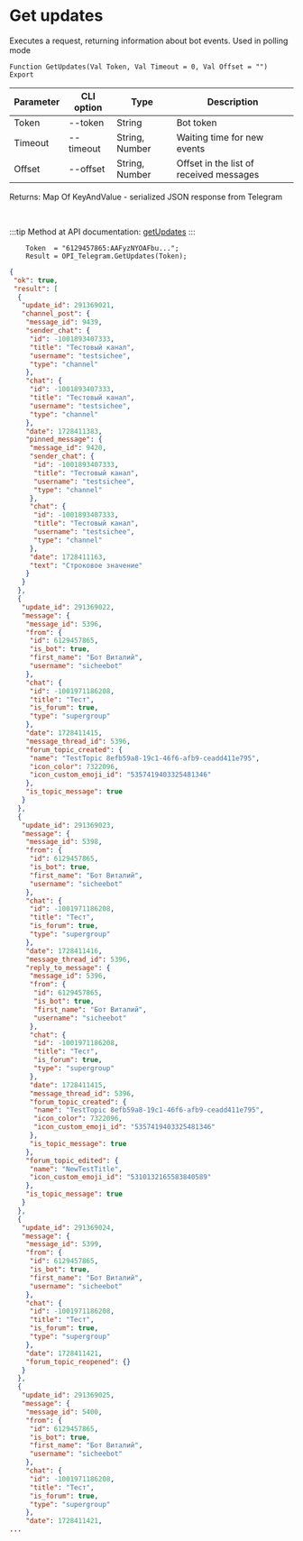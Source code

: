 ﻿---
sidebar_position: 2
---

# Get updates
 Executes a request, returning information about bot events. Used in polling mode



`Function GetUpdates(Val Token, Val Timeout = 0, Val Offset = "") Export`

  | Parameter | CLI option | Type | Description |
  |-|-|-|-|
  | Token | --token | String | Bot token |
  | Timeout | --timeout | String, Number | Waiting time for new events |
  | Offset | --offset | String, Number | Offset in the list of received messages |

  
  Returns:  Map Of KeyAndValue - serialized JSON response from Telegram

<br/>

:::tip
Method at API documentation: [getUpdates](https://core.telegram.org/bots/api#getupdates)
:::
<br/>


```bsl title="Code example"
    Token  = "6129457865:AAFyzNYOAFbu...";
    Result = OPI_Telegram.GetUpdates(Token);
```
 



```json title="Result"
{
 "ok": true,
 "result": [
  {
   "update_id": 291369021,
   "channel_post": {
    "message_id": 9439,
    "sender_chat": {
     "id": -1001893407333,
     "title": "Тестовый канал",
     "username": "testsichee",
     "type": "channel"
    },
    "chat": {
     "id": -1001893407333,
     "title": "Тестовый канал",
     "username": "testsichee",
     "type": "channel"
    },
    "date": 1728411383,
    "pinned_message": {
     "message_id": 9420,
     "sender_chat": {
      "id": -1001893407333,
      "title": "Тестовый канал",
      "username": "testsichee",
      "type": "channel"
     },
     "chat": {
      "id": -1001893407333,
      "title": "Тестовый канал",
      "username": "testsichee",
      "type": "channel"
     },
     "date": 1728411163,
     "text": "Строковое значение"
    }
   }
  },
  {
   "update_id": 291369022,
   "message": {
    "message_id": 5396,
    "from": {
     "id": 6129457865,
     "is_bot": true,
     "first_name": "Бот Виталий",
     "username": "sicheebot"
    },
    "chat": {
     "id": -1001971186208,
     "title": "Тест",
     "is_forum": true,
     "type": "supergroup"
    },
    "date": 1728411415,
    "message_thread_id": 5396,
    "forum_topic_created": {
     "name": "TestTopic 8efb59a8-19c1-46f6-afb9-ceadd411e795",
     "icon_color": 7322096,
     "icon_custom_emoji_id": "5357419403325481346"
    },
    "is_topic_message": true
   }
  },
  {
   "update_id": 291369023,
   "message": {
    "message_id": 5398,
    "from": {
     "id": 6129457865,
     "is_bot": true,
     "first_name": "Бот Виталий",
     "username": "sicheebot"
    },
    "chat": {
     "id": -1001971186208,
     "title": "Тест",
     "is_forum": true,
     "type": "supergroup"
    },
    "date": 1728411416,
    "message_thread_id": 5396,
    "reply_to_message": {
     "message_id": 5396,
     "from": {
      "id": 6129457865,
      "is_bot": true,
      "first_name": "Бот Виталий",
      "username": "sicheebot"
     },
     "chat": {
      "id": -1001971186208,
      "title": "Тест",
      "is_forum": true,
      "type": "supergroup"
     },
     "date": 1728411415,
     "message_thread_id": 5396,
     "forum_topic_created": {
      "name": "TestTopic 8efb59a8-19c1-46f6-afb9-ceadd411e795",
      "icon_color": 7322096,
      "icon_custom_emoji_id": "5357419403325481346"
     },
     "is_topic_message": true
    },
    "forum_topic_edited": {
     "name": "NewTestTitle",
     "icon_custom_emoji_id": "5310132165583840589"
    },
    "is_topic_message": true
   }
  },
  {
   "update_id": 291369024,
   "message": {
    "message_id": 5399,
    "from": {
     "id": 6129457865,
     "is_bot": true,
     "first_name": "Бот Виталий",
     "username": "sicheebot"
    },
    "chat": {
     "id": -1001971186208,
     "title": "Тест",
     "is_forum": true,
     "type": "supergroup"
    },
    "date": 1728411421,
    "forum_topic_reopened": {}
   }
  },
  {
   "update_id": 291369025,
   "message": {
    "message_id": 5400,
    "from": {
     "id": 6129457865,
     "is_bot": true,
     "first_name": "Бот Виталий",
     "username": "sicheebot"
    },
    "chat": {
     "id": -1001971186208,
     "title": "Тест",
     "is_forum": true,
     "type": "supergroup"
    },
    "date": 1728411421,
...
```
